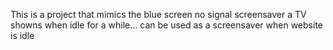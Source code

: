 This is a project that mimics the blue screen no signal screensaver a TV showns when idle for a while... can be used as a screensaver when website is idle
